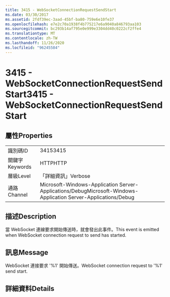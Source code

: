 ```yaml
---
title: 3415 - WebSocketConnectionRequestSendStart
ms.date: 03/30/2017
ms.assetid: 2fdf39ec-3aad-45bf-ba80-759e6e10fe37
ms.openlocfilehash: e7e2c70a1938f4b775217e6a9040a846793aa103
ms.sourcegitcommit: bc293b14af795e0e999e3304dd40c0222cf2ffe4
ms.translationtype: MT
ms.contentlocale: zh-TW
ms.lasthandoff: 11/26/2020
ms.locfileid: "96245584"
---
```

# <a name="3415---websocketconnectionrequestsendstart"></a><span data-ttu-id="3b46c-102">3415 - WebSocketConnectionRequestSendStart</span><span class="sxs-lookup"><span data-stu-id="3b46c-102">3415 - WebSocketConnectionRequestSendStart</span></span>

## <a name="properties"></a><span data-ttu-id="3b46c-103">屬性</span><span class="sxs-lookup"><span data-stu-id="3b46c-103">Properties</span></span>  
  
|||  
|-|-|  
|<span data-ttu-id="3b46c-104">識別碼</span><span class="sxs-lookup"><span data-stu-id="3b46c-104">ID</span></span>|<span data-ttu-id="3b46c-105">3415</span><span class="sxs-lookup"><span data-stu-id="3b46c-105">3415</span></span>|  
|<span data-ttu-id="3b46c-106">關鍵字</span><span class="sxs-lookup"><span data-stu-id="3b46c-106">Keywords</span></span>|<span data-ttu-id="3b46c-107">HTTP</span><span class="sxs-lookup"><span data-stu-id="3b46c-107">HTTP</span></span>|  
|<span data-ttu-id="3b46c-108">層級</span><span class="sxs-lookup"><span data-stu-id="3b46c-108">Level</span></span>|<span data-ttu-id="3b46c-109">「詳細資訊」</span><span class="sxs-lookup"><span data-stu-id="3b46c-109">Verbose</span></span>|  
|<span data-ttu-id="3b46c-110">通路</span><span class="sxs-lookup"><span data-stu-id="3b46c-110">Channel</span></span>|<span data-ttu-id="3b46c-111">Microsoft-Windows-Application Server-Applications/Debug</span><span class="sxs-lookup"><span data-stu-id="3b46c-111">Microsoft-Windows-Application Server-Applications/Debug</span></span>|  
  
## <a name="description"></a><span data-ttu-id="3b46c-112">描述</span><span class="sxs-lookup"><span data-stu-id="3b46c-112">Description</span></span>  

 <span data-ttu-id="3b46c-113">當 WebSocket 連線要求開始傳送時，就會發出此事件。</span><span class="sxs-lookup"><span data-stu-id="3b46c-113">This event is emitted when WebSocket connection request to send has started.</span></span>  
  
## <a name="message"></a><span data-ttu-id="3b46c-114">訊息</span><span class="sxs-lookup"><span data-stu-id="3b46c-114">Message</span></span>  

 <span data-ttu-id="3b46c-115">WebSocket 連接要求 '%1' 開始傳送。</span><span class="sxs-lookup"><span data-stu-id="3b46c-115">WebSocket connection request to '%1' send start.</span></span>  
  
## <a name="details"></a><span data-ttu-id="3b46c-116">詳細資料</span><span class="sxs-lookup"><span data-stu-id="3b46c-116">Details</span></span>
